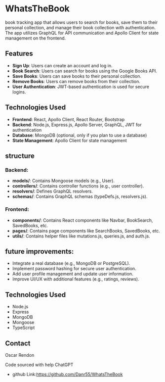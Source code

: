 # WhatsTheBook

 book tracking app that allows users to search for books, save them to their personal collection, and manage their book collection with authentication. The app utilizes GraphQL for API communication and Apollo Client for state management on the frontend.

## Features

- **Sign Up**: Users can create an account and log in.
- **Book Search**: Users can search for books using the Google Books API.
- **Save Books**: Users can save books to their personal collection.
- **Remove Books**: Users can remove books from their collection.
- **User Authentication**: JWT-based authentication is used for secure logins.
  
## Technologies Used

- **Frontend**: React, Apollo Client, React Router, Bootstrap
- **Backend**: Node.js, Express.js, Apollo Server, GraphQL, JWT for authentication
- **Database**: MongoDB (optional, only if you plan to use a database)
- **State Management**: Apollo Client for state management

## structure

### Backend:
- **models/**: Contains Mongoose models (e.g., User).
- **controllers/**: Contains controller functions (e.g., user controller).
- **resolvers/**: Defines GraphQL resolvers.
- **schemas/**: Contains GraphQL schemas (typeDefs.js, resolvers.js).

### Frontend:
- **components/**: Contains React components like Navbar, BookSearch, SavedBooks, etc.
- **pages/**: Contains page components like SearchBooks, SavedBooks, etc.
- **utils/**: Contains helper files like mutations.js, queries.js, and auth.js.

## future improvements:

- Integrate a real database (e.g., MongoDB or PostgreSQL).
- Implement password hashing for secure user authentication.
- Add user profile management and update user information.
- Improve UI/UX with additional features (e.g., ratings, reviews).

## Technologies Used

- Node.js
- Express
- MongoDB
- Mongoose
- TypeScript

## Contact 

Oscar Rendon

Code sourced with help ChatGPT

- github Link:https://github.com/Danr55/WhatsTheBook 

